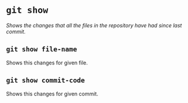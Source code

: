 # `git show`

*Shows the changes that all the files in the repository have had since last commit.*

## `git show file-name`

Shows this changes for given file.

## `git show commit-code`

Shows this changes for given commit.
